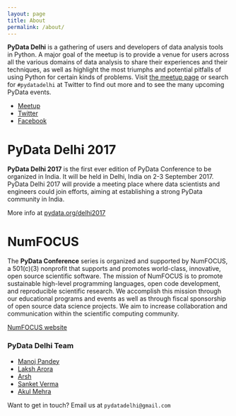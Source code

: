 ```yaml
---
layout: page
title: About
permalink: /about/
---
```


**PyData Delhi** is a gathering of users and developers of data analysis tools in Python. 
A major goal of the meetup is to provide a venue for users across all the various domains of data analysis to share their experiences and their techniques, as well as highlight the most triumphs and potential pitfalls of using Python for certain kinds of problems. 
Visit [the meetup page](meetup.com/PyDataDelhi) or search for `#pydatadelhi` at Twitter to find out more and to see the many upcoming PyData events. 

- [Meetup](meetup.com/PyDataDelhi)
- [Twitter](https://twitter.com/PyDataDelhi)
- [Facebook](http://fb.com/pydatadelhi)


# PyData Delhi 2017

**PyData Delhi 2017** is the first ever edition of PyData Conference to be organized in India. It will be held in Delhi, India on 2-3 September 2017. PyData Delhi 2017 will provide a meeting place where data scientists and engineers could join efforts, aiming at establishing a strong PyData community in India. 

More info at [pydata.org/delhi2017](pydata.org/delhi2017)

# NumFOCUS

The **PyData Conference** series is organized and supported by NumFOCUS, a 501(c)(3) nonprofit that supports and promotes world-class, innovative, open source scientific software. The mission of NumFOCUS is to promote sustainable high-level programming languages, open code development, and reproducible scientific research.
We accomplish this mission through our educational programs and events as well as through fiscal sponsorship of open source data science projects. We aim to increase collaboration and communication within the scientific computing community. 

[NumFOCUS website](https://www.numfocus.org/)


### PyData Delhi Team

- [Manoj Pandey](mailto:manojpandey1996@gmail.com)
- [Laksh Arora](mailto:laksharora28@gmail.com)
- [Arsh](mailto:programmer.arsh@gmail.com)
- [Sanket Verma](mailto:svsanketverma5@gmail.com)
- [Akul Mehra](mailto:mehra.akul@gmail.com)

Want to get in touch? Email us at `pydatadelhi@gmail.com`
